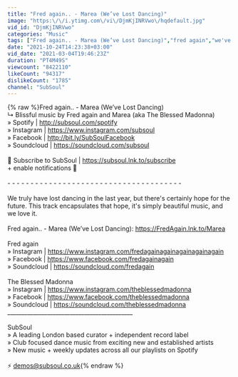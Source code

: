 ```yaml
---
title: "Fred again.. - Marea (We’ve Lost Dancing)"
image: "https:\/\/i.ytimg.com\/vi\/DjmKjINRVwo\/hqdefault.jpg"
vid_id: "DjmKjINRVwo"
categories: "Music"
tags: ["Fred again.. - Marea (We’ve Lost Dancing)","fred again","we've lost dancin"]
date: "2021-10-24T14:23:38+03:00"
vid_date: "2021-03-04T19:46:23Z"
duration: "PT4M49S"
viewcount: "8422110"
likeCount: "94317"
dislikeCount: "1785"
channel: "SubSoul"
---
```

{% raw %}Fred again.. - Marea (We’ve Lost Dancing)<br />↳ Blissful music by Fred again and Marea (aka The Blessed Madonna)<br />» Spotify | <a rel="nofollow" target="blank" href="http://subsoul.com/spotify">http://subsoul.com/spotify</a><br />» Instagram | <a rel="nofollow" target="blank" href="https://www.instagram.com/subsoul">https://www.instagram.com/subsoul</a> <br />» Facebook | <a rel="nofollow" target="blank" href="http://bit.ly/SubSoulFacebook">http://bit.ly/SubSoulFacebook</a><br />» Soundcloud | <a rel="nofollow" target="blank" href="https://soundcloud.com/subsoul">https://soundcloud.com/subsoul</a><br /><br />🚨 Subscribe to SubSoul | <a rel="nofollow" target="blank" href="https://subsoul.lnk.to/subscribe">https://subsoul.lnk.to/subscribe</a> <br />+ enable notifications 🔔<br /><br />- - - - - - - - - - - - - - - - - - - - - - - - - - - - - - - - - - - - - -<br /><br />We truly have lost dancing in the last year, but there's certainly hope for the future. This track encapsulates that hope, it's simply beautiful music, and we love it. <br /><br />Fred again.. - Marea (We’ve Lost Dancing): <a rel="nofollow" target="blank" href="https://FredAgain.lnk.to/Marea">https://FredAgain.lnk.to/Marea</a><br /><br />Fred again<br />» Instagram | <a rel="nofollow" target="blank" href="https://www.instagram.com/fredagainagainagainagainagain">https://www.instagram.com/fredagainagainagainagainagain</a><br />» Facebook | <a rel="nofollow" target="blank" href="https://www.facebook.com/fredagainagain">https://www.facebook.com/fredagainagain</a><br />» Soundcloud | <a rel="nofollow" target="blank" href="https://soundcloud.com/fredagain">https://soundcloud.com/fredagain</a><br /><br />The Blessed Madonna<br />» Instagram | <a rel="nofollow" target="blank" href="https://www.instagram.com/theblessedmadonna">https://www.instagram.com/theblessedmadonna</a><br />» Facebook | <a rel="nofollow" target="blank" href="https://www.facebook.com/theblessedmadonna">https://www.facebook.com/theblessedmadonna</a><br />» Soundcloud | <a rel="nofollow" target="blank" href="https://soundcloud.com/theblessedmadonna">https://soundcloud.com/theblessedmadonna</a><br />____________________________________________<br /><br />SubSoul <br />» A leading London based curator + independent record label<br />» Club focused dance music from exciting new and established artists<br />» New music + weekly updates across all our playlists on Spotify<br /><br />⚡ demos@subsoul.co.uk{% endraw %}
